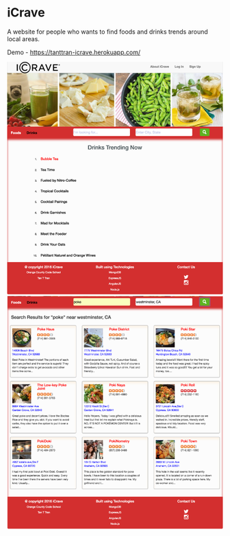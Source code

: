 # iCrave
A website for people who wants to find foods and drinks trends around local areas.

Demo - https://tanttran-icrave.herokuapp.com/

<img src="public/image/screenOne.png">
<img src="public/image/screenTwo.png">